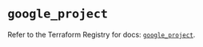 # `google_project`

Refer to the Terraform Registry for docs: [`google_project`](https://registry.terraform.io/providers/hashicorp/google-beta/6.7.0/docs/resources/google_project).
